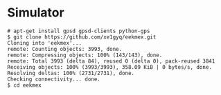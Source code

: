 # Simulator


    # apt-get install gpsd gpsd-clients python-gps
    $ git clone https://github.com/xe1gyq/eekmex.git
    Cloning into 'eekmex'...
    remote: Counting objects: 3993, done.
    remote: Compressing objects: 100% (143/143), done.
    remote: Total 3993 (delta 84), reused 0 (delta 0), pack-reused 3841
    Receiving objects: 100% (3993/3993), 358.09 KiB | 0 bytes/s, done.
    Resolving deltas: 100% (2731/2731), done.
    Checking connectivity... done.
    $ cd eekmex 
